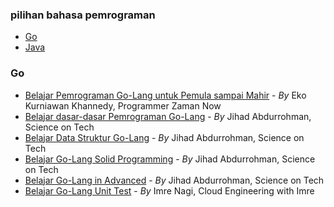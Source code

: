 ### pilihan bahasa pemrograman

+ [Go](#Go)
+ [Java](#Java)

### Go
+ [Belajar Pemrograman Go-Lang untuk Pemula sampai Mahir](https://www.youtube.com/playlist?list=PL-CtdCApEFH_t5_dtCQZgWJqWF45WRgZw) - _By_ Eko Kurniawan Khannedy, Programmer Zaman Now
+ [Belajar dasar-dasar Pemrograman Go-Lang](https://youtube.com/playlist?list=PL5fhVqPt2nKMkR_ICrSQg9-sQFFlVmSsd&si=l8jf4awdMOVIHn__) - _By_ Jihad Abdurrohman, Science on Tech
+ [Belajar Data Struktur Go-Lang](https://youtube.com/playlist?list=PL5fhVqPt2nKPiU-vWuL6LOF1T5_rwQu4b&si=UBFNyj9t_6oirfNe) - _By_ Jihad Abdurrohman, Science on Tech
+ [Belajar Go-Lang Solid Programming](https://youtube.com/playlist?list=PL5fhVqPt2nKNN-bOOS5QdEhhn5xPH6JWF&si=A8NTyGYBmN0ceovL) - _By_ Jihad Abdurrohman, Science on Tech
+ [Belajar Go-Lang in Advanced](https://youtube.com/playlist?list=PL5fhVqPt2nKM7mbUPTRTT7NNiZUsg05YO&si=1wEuXVK9UX6gG-Xl) - _By_ Jihad Abdurrohman, Science on Tech
+ [Belajar Go-Lang Unit Test](https://youtube.com/playlist?list=PLJDedZCB3DvAJLrd-I-OCX9qMq-_KNLfb&si=qcZQWxf6FsMAxj8z) - _By_ Imre Nagi, Cloud Engineering with Imre